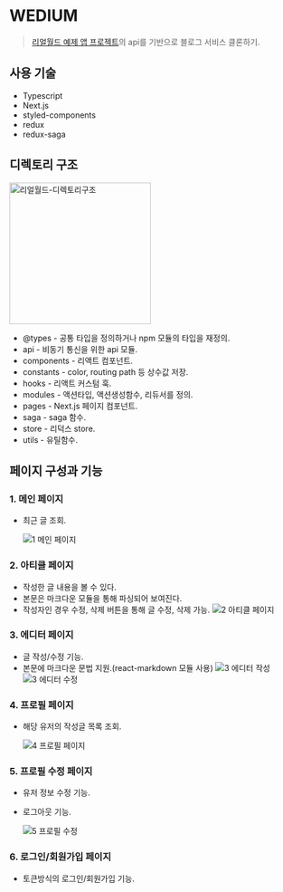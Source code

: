 # WEDIUM

> [리얼월드 예제 앱 프로젝트](https://github.com/gothinkster/realworld)의 api를 기반으로 블로그 서비스 클론하기.

## 사용 기술

- Typescript
- Next.js
- styled-components
- redux
- redux-saga

## 디렉토리 구조

<img width="250" alt="리얼월드-디렉토리구조" src="https://user-images.githubusercontent.com/42905468/81405705-279ba600-9173-11ea-8b79-ae137deb7440.png">

- @types - 공통 타입을 정의하거나 npm 모듈의 타입을 재정의.
- api - 비동기 통신을 위한 api 모듈.
- components - 리액트 컴포넌트.
- constants - color, routing path 등 상수값 저장.
- hooks - 리액트 커스텀 훅.
- modules - 액션타입, 액션생성함수, 리듀서를 정의.
- pages - Next.js 페이지 컴포넌트.
- saga - saga 함수.
- store - 리덕스 store.
- utils - 유틸함수.

## 페이지 구성과 기능

### 1. 메인 페이지

- 최근 글 조회.

  ![1  메인 페이지](https://user-images.githubusercontent.com/42905468/81471550-da7c0a80-922c-11ea-954d-db525851cdac.gif)

### 2. 아티클 페이지

- 작성한 글 내용을 볼 수 있다.
- 본문은 마크다운 모듈을 통해 파싱되어 보여진다.
- 작성자인 경우 수정, 삭제 버튼을 통해 글 수정, 삭제 가능.
  ![2  아티클 페이지](https://user-images.githubusercontent.com/42905468/81471556-e10a8200-922c-11ea-8caf-412296f33bab.gif)

### 3. 에디터 페이지

- 글 작성/수정 기능.
- 본문에 마크다운 문법 지원.(react-markdown 모듈 사용)
  ![3  에디터 작성](https://user-images.githubusercontent.com/42905468/81471698-e2887a00-922d-11ea-94bd-63c5d41be0b5.gif)
  ![3  에디터 수정](https://user-images.githubusercontent.com/42905468/81471694-dac8d580-922d-11ea-960e-f75dd6e3a965.gif)

### 4. 프로필 페이지

- 해당 유저의 작성글 목록 조회.  

  ![4  프로필 페이지](https://user-images.githubusercontent.com/42905468/81471699-e4523d80-922d-11ea-92ac-99bcd502baed.gif)

### 5. 프로필 수정 페이지

- 유저 정보 수정 기능.
- 로그아웃 기능.  

  ![5  프로필 수정](https://user-images.githubusercontent.com/42905468/81471700-e4ead400-922d-11ea-80f7-3c4e55fd2bb7.gif)

### 6. 로그인/회원가입 페이지

- 토큰방식의 로그인/회원가입 기능.
